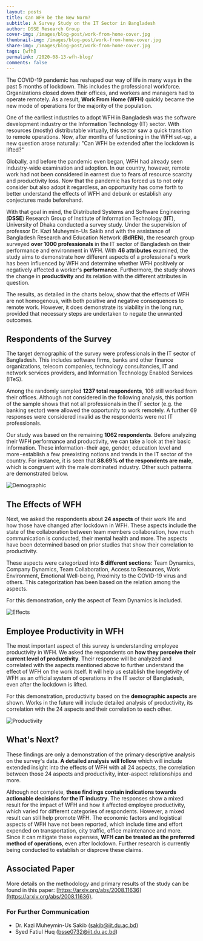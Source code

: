 ```yaml
---
layout: posts
title: Can WFH be the New Norm? 
subtitle: A Survey Study on the IT Sector in Bangladesh
author: DSSE Research Group
cover-img: /images/blog-post/work-from-home-cover.jpg
thumbnail-img: /images/blog-post/work-from-home-cover.jpg
share-img: /images/blog-post/work-from-home-cover.jpg
tags: [wfh]
permalink: /2020-08-13-wfh-blog/
comments: false
---
```


The COVID-19 pandemic has reshaped our way of life in many ways in the past 5 months of lockdown. This includes the professional workforce. Organizations closed down their offices, and workers and managers had to operate remotely. As a result, **Work From Home (WFH)** quickly became the new mode of operations for the majority of the population.

One of the earliest industries to adopt WFH in Bangladesh was the software development industry or the Information Technology (IT) sector. With resources (mostly) distributable virtually, this sector saw a quick transition to remote operations. Now, after months of functioning in the WFH set-up, a new question arose naturally: "Can WFH be extended after the lockdown is lifted?"

Globally, and before the pandemic even began, WFH had already seen industry-wide examination and adoption. In our country, however, remote work had not been considered in earnest due to fears of resource scarcity and productivity loss. Now that the pandemic has forced us to not only consider but also adopt it regardless, an opportunity has come forth to better understand the effects of WFH and debunk or establish any conjectures made beforehand.

With that goal in mind, the Distributed Systems and Software Engineering (**DSSE**) Research Group of Institute of Information Technology (**IIT**), University of Dhaka conducted a survey study. Under the supervision of professor Dr. Kazi Muheymin-Us Sakib and with the assistance of Bangladesh Research and Education Network (**BdREN**), the research group surveyed **over 1000 professionals** in the IT sector of Bangladesh on their performance and environment in WFH. With **46 attributes** examined, the study aims to demonstrate how different aspects of a professional's work has been influenced by WFH and determine whether WFH positively or negatively affected a worker's **performance**. Furthermore, the study shows the change in **productivity** and its relation with the different attributes in question.

The results, as detailed in the charts below, show that the effects of WFH are not homogenous, with both positive and negative consequences to remote work. However, it does demonstrate its viability in the long run, provided that necessary steps are undertaken to negate the unwanted outcomes.

## Respondents of the Survey

The target demographic of the survey were professionals in the IT sector of Bangladesh. This includes software firms, banks and other finance organizations, telecom companies, technology consultancies, IT and network services providers, and Information Technology Enabled Services (ITeS).

Among the randomly sampled **1237 total respondents**, 106 still worked from their offices. Although not considered in the following analysis, this portion of the sample shows that not all professionals in the IT sector (e.g. the banking sector) were allowed the opportunity to work remotely. A further 69 responses were considered invalid as the respondents were not IT professionals.

Our study was based on the remaining **1062 respondents**. Before analyzing their WFH performance and productivity, we can take a look at their basic information. These information - their age, gender, education level and more - establish a few preexisting notions and trends in the IT sector of the country. For instance, it is seen that **88.69% of the respondents are male**, which is congruent with the male dominated industry. Other such patterns are demonstrated below.

![Demographic](/images/blog-post/demographic.png)

## The Effects of WFH

Next, we asked the respondents about **24 aspects** of their work life and how those have changed after lockdown in WFH. These aspects include the state of the collaboration between team members collaboration, how much communication is conducted, their mental health and more. The aspects have been determined based on prior studies that show their correlation to productivity.

These aspects were categorized into **8 different sections**: Team Dynamics, Company Dynamics, Team Collaboration, Access to Resources, Work Environment, Emotional Well-being, Proximity to the COVID-19 virus and others. This categorization has been based on the relation among the aspects.

For this demonstration, only the aspect of Team Dynamics is included.

![Effects](/images/blog-post/effects.png)

## Employee Productivity in WFH

The most important aspect of this survey is understanding employee productivity in WFH. We asked the respondents on **how they perceive their current level of productivity**. Their response will be analyzed and correlated with the aspects mentioned above to further understand the effect of WFH on the work itself. It will help us establish the longetivity of WFH as an official system of operations in the IT sector of Bangladesh, even after the lockdown is lifted.

For this demonstration, productivity based on the **demographic aspects** are shown. Works in the future will include detailed analysis of productivity, its correlation with the 24 aspects and their correlation to each other.

![Productivity](/images/blog-post/prod.png)

## What's Next?

These findings are only a demonstration of the primary descriptive analysis on the survey's data. **A detailed analysis will follow** which will include extended insight into the effects of WFH with all 24 aspects, the correlation between those 24 aspects and productivity, inter-aspect relationships and more.

Although not complete, **these findings contain indications towards actionable decisions for the IT industry**. The responses show a mixed result for the impact of WFH and how it affected employee productivity, which varied for different categories of respondents. However, a mixed result can still help promote WFH. The economic factors and logistical aspects of WFH have not been reported, which include time and effort expended on transportation, city traffic, office maintenance and more. Since it can mitigate these expenses, **WFH can be treated as the preferred method of operations**, even after lockdown. Further research is currently being conducted to establish or disprove these claims.

## Associated Paper

More details on the methodology and primary results of the study can be found in this paper: [https://arxiv.org/abs/2008.11636](https://arxiv.org/abs/2008.11636).

### For Further Communication

- Dr. Kazi Muheymin-Us Sakib (<sakib@iit.du.ac.bd>)
- Syed Fatiul Huq (<bsse0732@iit.du.ac.bd>)
